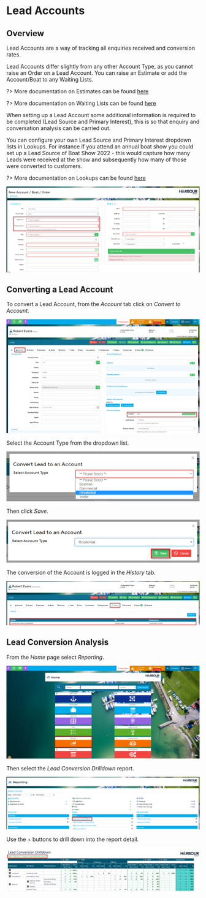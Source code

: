 # Lead Accounts

## Overview

Lead Accounts are a way of tracking all enquiries received and conversion rates.  

Lead Accounts differ slightly from any other Account Type, as you cannot raise an Order on a Lead Account.  You can raise an Estimate or add the Account/Boat to any Waiting Lists.

?> More documentation on Estimates can be found [here](AccountsOrdersPayments/Estimates.md)

?> More documentation on Waiting Lists can be found [here](AssetsOccupancy/WaitingLists.md)

When setting up a Lead Account some additional information is required to be completed (Lead Source and Primary Interest), this is so that enquiry and conversation analysis can be carried out.

You can configure your own Lead Source and Primary Interest dropdown lists in Lookups.  For instance if you attend an annual boat show you could set up a Lead Source of Boat Show 2022 - this would capture how many Leads were received at the show and subsequently how many of those were converted to customers.

?> More documentation on Lookups can be found [here](Administration/Lookups.md)

![image-20200518153520436](image-20200518153520436.png)

## Converting a Lead Account

To convert a Lead Account, from the *Account* tab click on *Convert to Account*.

![image-20220118161150216](image-20220118161150216.png)

Select the Account Type from the dropdown list.

![image-20200518155535423](image-20200518155535423.png)

Then click *Save*.

![image-20200518155623734](image-20200518155623734.png)

The conversion of the Account is logged in the *History* tab.

![image-20220118161602326](image-20220118161602326.png)

## Lead Conversion Analysis

From the *Home* page select *Reporting*.

![image-20220118162226383](image-20220118162226383.png)

Then select the *Lead Conversion Drilldown* report.

![image-20220118162415988](image-20220118162415988.png)

Use the + buttons to drill down into the report detail.

![image-20200518161543206](image-20200518161543206.png)